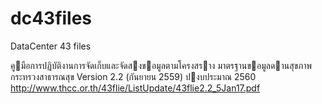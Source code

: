 # dc43files
DataCenter 43 files

คูมือการปฏิบัติงานการจัดเก็บและจัดสงขอมูลตามโครงสราง
มาตรฐานขอมูลดานสุขภาพ กระทรวงสาธารณสุข Version 2.2
(กันยายน 2559) ปงบประมาณ 2560 http://www.thcc.or.th/43flie/ListUpdate/43flie2.2_5Jan17.pdf
